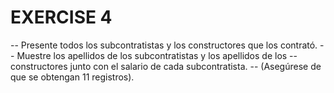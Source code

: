 # EXERCISE 4
-- Presente todos los subcontratistas y los constructores que los contrató. 
-- Muestre los apellidos de los subcontratistas y los apellidos de los 
-- constructores junto con el salario de cada subcontratista. 
-- (Asegúrese de que se obtengan 11 registros).
